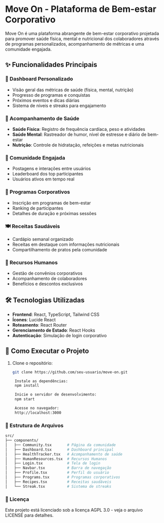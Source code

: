 # Move On - Plataforma de Bem-estar Corporativo

Move On é uma plataforma abrangente de bem-estar corporativo projetada para promover saúde física, mental e nutricional dos colaboradores através de programas personalizados, acompanhamento de métricas e uma comunidade engajada.

## ✨ Funcionalidades Principais

### 🏡 Dashboard Personalizado
- Visão geral das métricas de saúde (física, mental, nutrição)
- Progresso de programas e conquistas
- Próximos eventos e dicas diárias
- Sistema de níveis e streaks para engajamento

### 💪 Acompanhamento de Saúde
- **Saúde Física**: Registro de frequência cardíaca, peso e atividades
- **Saúde Mental**: Rastreador de humor, nível de estresse e diário de bem-estar
- **Nutrição**: Controle de hidratação, refeições e metas nutricionais

### 👥 Comunidade Engajada
- Postagens e interações entre usuários
- Leaderboard dos top participantes
- Usuários ativos em tempo real

### 📅 Programas Corporativos
- Inscrição em programas de bem-estar
- Ranking de participantes
- Detalhes de duração e próximas sessões

### 🍽️ Receitas Saudáveis
- Cardápio semanal organizado
- Receitas em destaque com informações nutricionais
- Compartilhamento de pratos pela comunidade

### 🏢 Recursos Humanos
- Gestão de convênios corporativos
- Acompanhamento de colaboradores
- Benefícios e descontos exclusivos

## 🛠️ Tecnologias Utilizadas

- **Frontend**: React, TypeScript, Tailwind CSS
- **Ícones**: Lucide React
- **Roteamento**: React Router
- **Gerenciamento de Estado**: React Hooks
- **Autenticação**: Simulação de login corporativo

## 🚀 Como Executar o Projeto

1. Clone o repositório:
   ```bash
   git clone https://github.com/seu-usuario/move-on.git

    Instale as dependências:
    npm install

    Inicie o servidor de desenvolvimento:
    npm start

    Acesse no navegador:
    http://localhost:3000

### 📂 Estrutura de Arquivos 
   ```bash
   src/
   ├── components/
   │   ├── Community.tsx       # Página da comunidade
   │   ├── Dashboard.tsx       # Dashboard principal
   │   ├── HealthTracker.tsx   # Acompanhamento de saúde
   │   ├── HumanResources.tsx  # Recursos Humanos
   │   ├── Login.tsx           # Tela de login
   │   ├── Navbar.tsx          # Barra de navegação
   │   ├── Profile.tsx         # Perfil do usuário
   │   ├── Programs.tsx        # Programas corporativos
   │   ├── Recipes.tsx         # Receitas saudáveis
   │   └── Streak.tsx          # Sistema de streaks
```
### 📝 Licença
Este projeto está licenciado sob a licença AGPL 3.0 - veja o arquivo LICENSE para detalhes.
